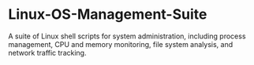 # Linux-OS-Management-Suite
A suite of Linux shell scripts for system administration, including process management, CPU and memory monitoring, file system analysis, and network traffic tracking. 

